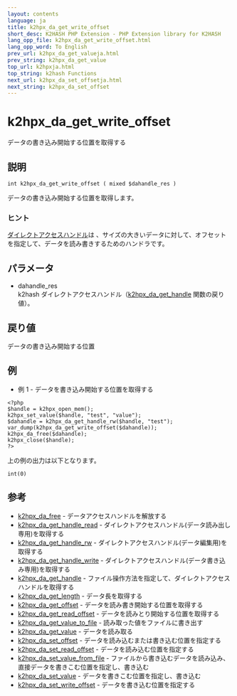 ```yaml
---
layout: contents
language: ja
title: k2hpx_da_get_write_offset
short_desc: K2HASH PHP Extension - PHP Extension library for K2HASH
lang_opp_file: k2hpx_da_get_write_offset.html
lang_opp_word: To English
prev_url: k2hpx_da_get_valueja.html
prev_string: k2hpx_da_get_value
top_url: k2hpxja.html
top_string: k2hash Functions
next_url: k2hpx_da_set_offsetja.html
next_string: k2hpx_da_set_offset
---
```


# k2hpx_da_get_write_offset
データの書き込み開始する位置を取得する

## 説明
```
int k2hpx_da_get_write_offset ( mixed $dahandle_res )
```
データの書き込み開始する位置を取得します。 

### ヒント
[ダイレクトアクセスハンドル](https://k2hash.antpick.ax/developerja.html#DIRECTACCESS)は 、サイズの大きいデータに対して、オフセットを指定して、データを読み書きするためのハンドラです。 

## パラメータ
- dahandle_res  
k2hash ダイレクトアクセスハンドル（[k2hpx_da_get_handle](k2hpx_da_get_handleja.html) 関数の戻り値）。

## 戻り値
データの書き込み開始する位置 

## 例
- 例 1 - データを書き込み開始する位置を取得する
```
<?php
$handle = k2hpx_open_mem();
k2hpx_set_value($handle, "test", "value");
$dahandle = k2hpx_da_get_handle_rw($handle, "test");
var_dump(k2hpx_da_get_write_offset($dahandle));
k2hpx_da_free($dahandle);
k2hpx_close($handle);
?>
```
上の例の出力は以下となります。
```
int(0)
```

## 参考
- [k2hpx_da_free](k2hpx_da_freeja.html) - データアクセスハンドルを解放する
- [k2hpx_da_get_handle_read](k2hpx_da_get_handle_readja.html) - ダイレクトアクセスハンドル(データ読み出し専用)を取得する
- [k2hpx_da_get_handle_rw](k2hpx_da_get_handle_rwja.html) - ダイレクトアクセスハンドル(データ編集用)を取得する
- [k2hpx_da_get_handle_write](k2hpx_da_get_handle_writeja.html) - ダイレクトアクセスハンドル(データ書き込み専用)を取得する
- [k2hpx_da_get_handle](k2hpx_da_get_handleja.html) - ファイル操作方法を指定して、ダイレクトアクセスハンドルを取得する
- [k2hpx_da_get_length](k2hpx_da_get_lengthja.html) - データ長を取得する
- [k2hpx_da_get_offset](k2hpx_da_get_offsetja.html) - データを読み書き開始する位置を取得する
- [k2hpx_da_get_read_offset](k2hpx_da_get_read_offsetja.html) - データを読みとり開始する位置を取得する
- [k2hpx_da_get_value_to_file](k2hpx_da_get_value_to_fileja.html) - 読み取った値をファイルに書き出す
- [k2hpx_da_get_value](k2hpx_da_get_valueja.html) - データを読み取る
- [k2hpx_da_set_offset](k2hpx_da_set_offsetja.html) - データを読み込むまたは書き込む位置を指定する
- [k2hpx_da_set_read_offset](k2hpx_da_set_read_offsetja.html) - データを読み込む位置を指定する
- [k2hpx_da_set_value_from_file](k2hpx_da_set_value_from_fileja.html) - ファイルから書き込むデータを読み込み、直接データを書きこむ位置を指定し、書き込む
- [k2hpx_da_set_value](k2hpx_da_set_valueja.html) - データを書きこむ位置を指定し、書き込む
- [k2hpx_da_set_write_offset](k2hpx_da_set_write_offsetja.html) - データを書き込む位置を指定する
